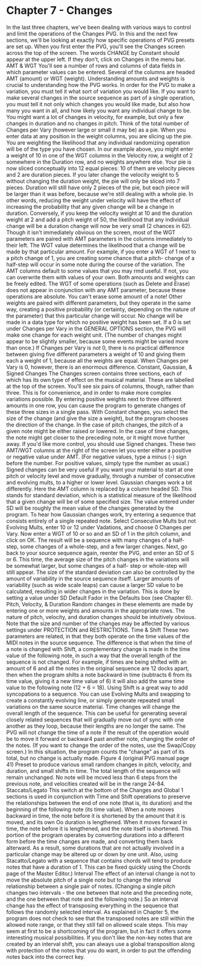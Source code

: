 # Chapter 7 - Changes

In the last three chapters, we've been dealing with various ways to control and limit the operations of the Changes PVG. In this and the next few sections, we'll be looking at exactly how specific operations of PVG presets are set up. When you first enter the PVG, you'll see the Changes screen across the top of the screen. The words CHANGE by Constant should appear at the upper left. If they don't, click on Changes in the menu bar. AMT & WGT You'll see a number of rows and columns of data fields in which parameter values can be entered. Several of the columns are headed AMT (amount) or WGT (weight). Understanding amounts and weights is crucial to understanding how the PVG works. In order for the PVG to make a variation, you must tell it what sort of variation you would like. If you want to make several changes in the source sequence as part of a single operation, you must tell it not only which changes you would like made, but also how many you want in all, and how likely you want any individual change to be. You might want a lot of changes in velocity, for example, but only a few changes in duration and no changes in pitch. Think of the total number of Changes per Vary (however large or small it may be) as a pie. When you enter data at any position in the weight columns, you are slicing up the pie. You are weighting the likelihood that any individual randomizing operation will be of the type you have chosen. In our example above, you might enter a weight of 10 in one of the WGT columns in the Velocity row, a weight of 2 somewhere in the Duration row, and no weights anywhere else. Your pie is now sliced conceptually into 12 equal pieces: 10 of them are velocity pieces and 2 are duration pieces. If you later change the velocity weight to 5 without changing the duration weight, the pie will only be sliced into 7 pieces. Duration will still have only 2 pieces of the pie, but each piece will be larger than it was before, because we're still dealing with a whole pie. In other words, reducing the weight under velocity will have the effect of increasing the probability that any given change will be a change in duration. Conversely, if you keep the velocity weight at 10 and the duration weight at 2 and add a pitch weight of 50, the likelihood that any individual change will be a duration change will now be very small (2 chances in 62). Though it isn't immediately obvious on the screen, most of the WGT parameters are paired with AMT parameters in the columns immediately to their left. The WGT value determines the likelihood that a change will be made by that particular amount. For example, if you enter a WGT of 1 next to a pitch change of 1, you are creating some chance that a pitch- change of a half-step will occur in some note during the course of the variation. The AMT columns default to some values that you may rmd useful. If not, you can overwrite them with values of your own. Both amounts and weights can be freely edited. The WGT of some operations (such as Delete and Erase) does not appear in conjunction with any AMT parameter, because these operations are absolute. You can't erase some amount of a note! Other weights are paired with different parameters, but they operate in the same way, creating a positive probability (or certainty, depending on the nature of the parameter) that this particular change will occur. No change will be made in a data type for which no positive weight has been set. If a 0 is set under Changes per Vary in the GENERAL OPTIONS section, the PVG will make one change for each weight unit. (The number of changes might appear to be slightly smaller, because some events might be varied more than once.) If Changes per Vary is not 0, there is no practical difference between giving five different parameters a weight of 10 and giving them each a weight of 1, because all the weights are equal. When Changes per Vary is 0, however, there is an enormous difference. Constant, Gaussian, & Signed Changes The Changes screen contains three sections, each of which has its own type of effect on the musical material. These are labelled at the top of the screen. You'll see six pairs of columns, though, rather than three. This is for convenience, and in order to make more complex variations possible. By entering positive weights next to three different amounts in one row, you can cause the program to generate changes of these three sizes in a single pass. With Constant changes, you select the size of the change (and give the size a weight), but the program chooses the direction of the change. In the case of pitch changes, the pitch of a given note might be either raised or lowered. In the case of time changes, the note might get closer to the preceding note, or it might move further away. If you'd like more control, you should use Signed changes. These two AMT/WGT columns at the right of the screen let you enter either a positive or negative value under AMT. (For negative values, type a minus (-) sign before the number. For positive values, simply type the number as usual.) Signed changes can be very useful if you want your material to start at one pitch or velocity level and move gradually, through a number of consecutive and evolving mults, to a higher or lower level. Gaussian changes work a bit differently. Here the AMT column is replaced by a column headed SD. This stands for standard deviation, which is a statistical measure of the likelihood that a given change will be of some specified size. The value entered under SD will be roughly the mean value of the changes generated by the program. To hear how Gaussian changes work, try entering a sequence that consists entirely of a single repeated note. Select Consecutive Mults but not Evolving Mults, enter 10 or 12 under Vadations, and choose 0 Changes per Vary. Now enter a WGT of 10 or so and an SD of 1 in the pitch column, and click on OK. The result will be a sequence with many changes of a half- step, some changes of a whole-step, and a few larger changes. Next, go back to your source sequence again, reenter the PVG, and enter an SD of S or 6. This time, the average size of the pitch changes in the variations will be somewhat larger, but some changes of a half- step or whole-step will still appear. The size of the standard deviation can also be controlled by the amount of variability in the source sequence itseff. Larger amounts of variability (such as wide scale leaps) can cause a larger SD value to be calculated, resulting in wider changes in the variation. This is done by setting a value under SD Default Fador in the Defaults box (see Chapter 6). Pitch, Velocity, & Duration Random changes in these elements are made by entering one or more weights and amounts in the appropriate rows. The nature of pitch, velocity, and duration changes should be intuitively obvious. Note that the size and number of the changes may be affected by various settings under PROTECTION and RESTRICTIONS. Time & Shift These two parameters are related, in that they both operate on the time values of the MIDI notes in the source sequence. The difference is that when the time of a note is changed with Shift, a complementary change is made in the time value of the following note, in such a way that the overall length of the sequence is not changed. For example, if times are being shifted with an amount of 6 and all the notes in the original sequence are 12 docks apart, then when the program shilts a note backward in time (subtracts 6 from its time value, giving it a new time value of 6) it will also add the same time value to the following note (12 + 6 = 18). Using Shift is a great way to add syncopations to a sequence. You can use Evolving Mults and swapping to create a constantly evolving line, or simply generate repeated small variations on the same source materiai. Time changes will change the overall length of the sequence. This can be useful for generating several closely related sequences that will gradually move out of sync with one another as they loop, because their lengths are no longer the same. The PVG will not change the time of a note if the result of the operation would be to move it forward or backwar4 past another note, changing the order of the notes. (If you want to change the order of the notes, use the Swap/Copy screen.) In this situation, the program counts the "change" as part of its total, but no change is actually made. Figure 4 (original PVG manual page 41) Preset to produce various small random changes in pitch, velocity, and duration, and small shifts in time. The total length of the sequence will remain unchanged. No note will be mcved less than 6 steps from the previous note, and velocities created will be in the range 24-84. Staccato/Legato This switch at the bottom of the Changes and Global 1 sections is used in conjunction with Time and Shift operations to preserve the relationships between the end of one note (that is, its duration) and the beginning of the following note (its time value). When a note moves backward in time, the note before it is shortened by the amount that it is moved, and its own Oo duration is lengthened. When it moves forward in time, the note before it is lengthened, and the note itself is shortened. This portion of the program operates by converting durations into a different form before the time changes are made, and converting them back alterward. As a result, some durations that are not actually involved in a particular change may be altered up or down by one unit. Also, using Stacatto/Legato with a sequence that contains chords will tend to produce notes that have a duration of 1. This can be fixed quickly using the Chords page of the Master Editor.) Interval The effect of an interval change is not to move the absolute pitch of a single note but to change the interval relationship between a single pair of notes. (Changing a single pitch changes two intervals - the one between that note and the preceding note, and the one between that note and the following note.) So an interval change has the effect of transposing everything in the sequence that follows the randomly selected interval. As explained in Chapter 5, the program does not check to see that the transposed notes are still within the allowed note range, or that they still fall on allowed scale steps. This may seem at first to be a shortcoming of the program, but in fact it offers some interesting musical possibilities. If you don't like the non-key notes that are created by an interval shift, you can always use a global transposition along with protection of the notes that you do want, in order to put the offending notes back into the correct key.